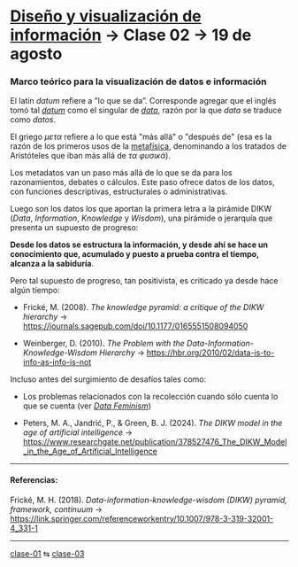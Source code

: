 # [Diseño y visualización de información](https://github.com/profesorfaco/troncal) → Clase 02 → 19 de agosto

### Marco teórico para la visualización de datos e información

El latín *datum* refiere a "lo que se da”. Corresponde agregar que el inglés tomó tal [*datum*](https://www.merriam-webster.com/dictionary/datum) como el singular de [*data*](https://www.merriam-webster.com/dictionary/data), razón por la que *data* se traduce como *datos*.

El griego *μετα* refiere a lo que está "más allá" o "después de" (esa es la razón de los primeros usos de la [metafísica](https://es.wikipedia.org/wiki/Andr%C3%B3nico_de_Rodas#G%C3%A9nesis_circunstancial_de_la_palabra_metaf%C3%ADsica), denominando a los tratados de Aristóteles que iban más allá de *τα φυσικά*).

Los metadatos van un paso más allá de lo que se da para los razonamientos, debates o cálculos. Este paso ofrece datos de los datos, con funciones descriptivas, estructurales o administrativas.

Luego son los datos los que aportan la primera letra a la pirámide DIKW (*Data*, *Information*, *Knowledge* y *Wisdom*), una pirámide o jerarquía que presenta un supuesto de progreso: 

**Desde los datos se estructura la información, y desde ahí se hace un conocimiento que, acumulado y puesto a prueba contra el tiempo, alcanza a la sabiduría**.

Pero tal supuesto de progreso, tan positivista, es criticado ya desde hace algún tiempo:

- Frické, M. (2008). *The knowledge pyramid: a critique of the DIKW hierarchy* → https://journals.sagepub.com/doi/10.1177/0165551508094050

- Weinberger, D. (2010). *The Problem with the Data-Information-Knowledge-Wisdom Hierarchy* → https://hbr.org/2010/02/data-is-to-info-as-info-is-not

Incluso antes del surgimiento de desafíos tales como:

- Los problemas relacionados con la recolección cuando sólo cuenta lo que se cuenta (ver [*Data Feminism*](https://data-feminism.mitpress.mit.edu/pub/tzq8d54o/release/1))

- Peters, M. A., Jandrić, P., & Green, B. J. (2024). *The DIKW model in the age of artificial intelligence* → https://www.researchgate.net/publication/378527476_The_DIKW_Model_in_the_Age_of_Artificial_Intelligence


- - - - 

#### Referencias:

Frické, M. H. (2018). *Data-information-knowledge-wisdom (DIKW) pyramid, framework, continuum* → https://link.springer.com/referenceworkentry/10.1007/978-3-319-32001-4_331-1



_ _ _ _ 

[clase-01](https://github.com/profesorfaco/troncal/blob/main/clase-01/README.md) ⇆ [clase-03](https://github.com/profesorfaco/troncal/blob/main/clase-03/README.md)
